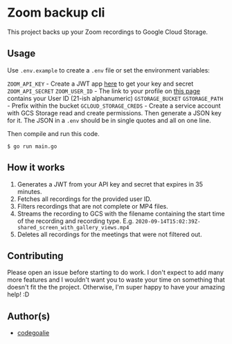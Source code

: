 # Zoom backup cli

This project backs up your Zoom recordings to Google Cloud Storage.

## Usage

Use `.env.example` to create a `.env` file or set the environment variables:

`ZOOM_API_KEY` - Create a JWT app [here](https://marketplace.zoom.us/develop/create) to get your key and secret
`ZOOM_API_SECRET`
`ZOOM_USER_ID` - The link to your profile on [this page](https://us02web.zoom.us/account/user#/) contains your User ID (21-ish alphanumeric)
`GSTORAGE_BUCKET`
`GSTORAGE_PATH` - Prefix within the bucket
`GCLOUD_STORAGE_CREDS` - Create a service account with GCS Storage read and
create permissions. Then generate a JSON key for it. The JSON in a `.env` should
be in single quotes and all on one line.

Then compile and run this code.

`$ go run main.go`

## How it works

1. Generates a JWT from your API key and secret that expires in 35 minutes.
1. Fetches all recordings for the provided user ID.
1. Filters recordings that are not complete or MP4 files.
1. Streams the recording to GCS with the filename containing the start time of
   the recording and recording type. E.g. `2020-09-14T15:02:39Z-shared_screen_with_gallery_views.mp4`
1. Deletes all recordings for the meetings that were not filtered out.

## Contributing

Please open an issue before starting to do work. I don't expect to add many more
features and I wouldn't want you to waste your time on something that doesn't
fit the the project. Otherwise, I'm super happy to have your amazing help! :D

## Author(s)

- [codegoalie](https://codegoalie.com)
